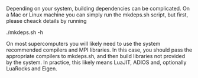 Depending on your system, building dependencies can be complicated.
On a Mac or Linux machine you can simply run the mkdeps.sh script, but
first, please cheack details by running

./mkdeps.sh -h

On most supercomputers you will likely need to use the system
recommended compilers and MPI libraries. In this case, you should pass
the appropriate compilers to mkdeps.sh, and then build libraries not
provided by the system. In practice, this likely means LuaJIT, ADIOS
and, optionally LuaRocks and Eigen.